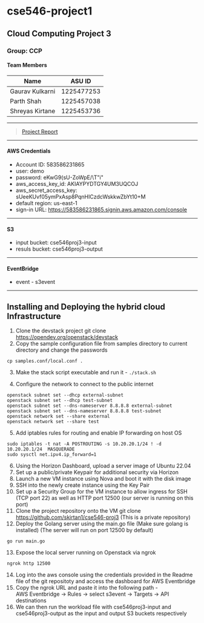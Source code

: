 # cse546-project1

## Cloud Computing Project 3

### Group: CCP

#### Team Members

| Name  | ASU ID  |
|---|---|
| Gaurav Kulkarni  |  1225477253 |
| Parth Shah | 1225457038 |
| Shreyas Kirtane | 1225453736 |

-----

> [Project Report](https://drive.google.com/file/d/1R3JobhemUxeN-MtCeG033-SPEk1DUwf4/view?usp=sharing)

-----

#### AWS Credentials

* Account ID: 583586231865
* user: demo
* password: eKwG9(sU-ZoWpE/\T"i"
* aws_access_key_id: AKIAYPYDTGY4UM3UQCOJ
* aws_secret_access_key: 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
* default region: us-east-1
* sign-in URL: https://583586231865.signin.aws.amazon.com/console

-----

#### S3

* input bucket: cse546proj3-input
* resuls bucket: cse546proj3-output

------
#### EventBridge

* event - s3event

------

## Installing and Deploying the hybrid cloud Infrastructure
1.	Clone the devstack project
git clone https://opendev.org/openstack/devstack
2.	Copy the sample configuration file from samples directory to current directory and change the passwords
```
cp samples.conf/local.conf .
```
3.	Make the stack script executable and run it - ```./stack.sh```

4.	Configure the network to connect to the public internet
```
openstack subnet set --dhcp external-subnet
openstack subnet set --dhcp test-subnet
openstack subnet set --dns-nameserver 8.8.8.8 external-subnet
openstack subnet set --dns-nameserver 8.8.8.8 test-subnet
openstack network set --share external
openstack network set --share test
```
5.	Add iptables rules for routing and enable IP forwarding on host OS
```
sudo iptables -t nat -A POSTROUTING -s 10.20.20.1/24 ! -d 10.20.20.1/24  MASQUERADE
sudo sysctl net.ipv4.ip_forward=1
```
6.	Using the Horizon Dashboard, upload a server image of Ubuntu 22.04
7.	Set up a public/private Keypair for additional security via Horizon
8.	Launch a new VM instance using Nova and boot it with the disk image
9.	SSH into the newly create instance using the Key Pair 
10.	Set up a Security Group for the VM instance to allow ingress for SSH (TCP port 22) as well as HTTP port 12500 (our server is running on this port)
11.	Clone the project repository onto the VM
git clone https://github.com/skirtan1/cse546-proj3 (This is a private repository)
12.	Deploy the Golang server using the main.go file (Make sure golang is installed) (The server will run on port 12500 by default)
```
go run main.go
```
13.	Expose the local server running on Openstack via ngrok
```
ngrok http 12500
```
14.	Log into the aws console using the credentials provided in the Readme file of the git repositoty and access the dashboard for AWS Eventbridge 
15.	Copy the ngrok URL and paste it into the following path -  
AWS Eventbridge -> Rules -> select s3event -> Targets -> API destinations
16.	We can then run the workload file with cse546proj3-input and cse546proj3-output as the input and output S3 buckets respectively

